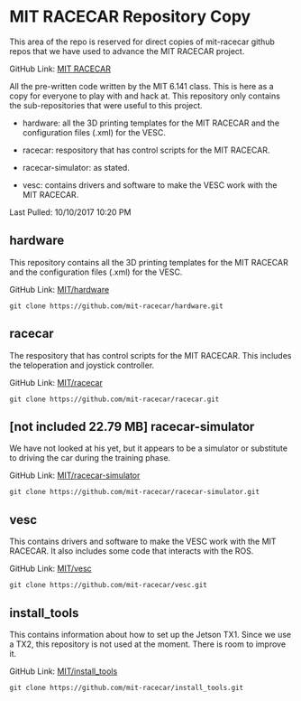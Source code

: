 # MIT RACECAR Repository Copy #

This area of the repo is reserved for direct copies of mit-racecar github repos that we have used to advance the MIT RACECAR project.

GitHub Link: [MIT RACECAR](https://github.com/mit-racecar/)

All the pre-written code written by the MIT 6.141 class.  This is here as a copy for everyone to play with and hack at.  This repository only contains the sub-repositories that were useful to this project.

* hardware: all the 3D printing templates for the MIT RACECAR and the configuration files (.xml) for the VESC.

* racecar: respository that has control scripts for the MIT RACECAR.

* racecar-simulator: as stated.

* vesc: contains drivers and software to make the VESC work with the MIT RACECAR.

Last Pulled:  10/10/2017 10:20 PM


## hardware ##

This repository contains all the 3D printing templates for the MIT RACECAR and the configuration files (.xml) for the VESC.

GitHub Link: [MIT/hardware](https://github.com/mit-racecar/hardware)

```
git clone https://github.com/mit-racecar/hardware.git
```

## racecar ##

The respository that has control scripts for the MIT RACECAR.  This includes the teloperation and joystick controller.

GitHub Link: [MIT/racecar](https://github.com/mit-racecar/racecar)

```
git clone https://github.com/mit-racecar/racecar.git
```

## [not included 22.79 MB] racecar-simulator ##

We have not looked at his yet, but it appears to be a simulator or substitute to driving the car during the training phase.

GitHub Link: [MIT/racecar-simulator](https://github.com/mit-racecar/racecar-simulator)

```
git clone https://github.com/mit-racecar/racecar-simulator.git
```

## vesc ##

This contains drivers and software to make the VESC work with the MIT RACECAR.  It also includes some code that interacts with the ROS.

GitHub Link: [MIT/vesc](https://github.com/mit-racecar/vesc)

```
git clone https://github.com/mit-racecar/vesc.git
```

## install_tools ##

This contains information about how to set up the Jetson TX1.  Since we use a TX2, this repository is not used at the moment.  There is room to improve it.

GitHub Link: [MIT/install_tools](https://github.com/mit-racecar/install_tools)

```
git clone https://github.com/mit-racecar/install_tools.git
```


